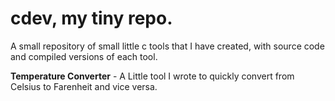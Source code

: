 # cdev, my tiny repo.
A small repository of small little c tools that I have created, with source code and compiled versions of each tool.

**Temperature Converter** - A Little tool I wrote to quickly convert from Celsius to Farenheit and vice versa.
